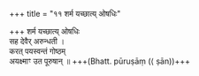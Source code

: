 +++
title = "११ शर्म यच्छात्य् ओषधिः"

+++
शर्म यच्छात्य् ओषधिः  
सह देवैर् अरुन्धती ।  
करत् पयस्वन्तं गोष्ठम्  
अयक्ष्माꣳ उत पूरुषान् ॥ +++(Bhatt. pūruṣāṃ (⟨ ṣān))+++